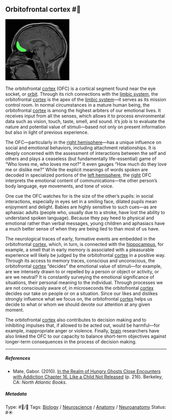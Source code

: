 ## Orbitofrontal cortex  #🧠

![200](%E2%9A%99%EF%B8%8F%20Tools/%F0%9F%93%B8%20Images/5082EB29-03E0-4E58-9BCD-8F22253DECB1.png)

The orbitofrontal [cortex]() (OFC) is a cortical segment found near the eye socket, or [orbit](). Through its rich connections with the [limbic system](Limbic%20system.md), the orbitofrontal [cortex]() is the apex of the [limbic system](Limbic%20system.md)—it serves as its mission control room. In normal circumstances in a mature human being, the orbitofrontal [cortex]() is among the highest arbiters of our emotional lives. It receives input from all the senses, which allows it to process environmental data such as vision, touch, taste, smell, and sound. it’s job is to evaluate the nature and potential value of stimuli—based not only on present information but also in light of previous experience. 

The OFC—particularly in the [right hemisphere](Right%20hemisphere.md)—has a unique influence on social and emotional behaviors, including attachment relationships. It is deeply concerned with the assessment of interactions between the self and others and plays a ceaseless (but fundamentally life-essential) game of “Who loves me, who loves me not?” It even gauges “How much do they love me or dislike me?” While the explicit meanings of words spoken are decoded in specialized portions of the [left hemisphere](Left%20hemisphere.md), the [right](Right%20hemisphere.md) OFC interprets the emotional content of communications—the other person’s body language, eye movements, and tone of voice. 

One cue the OFC watches for is the size of the other’s pupils: in social interactions, especially in eyes set in a smiling face, dilated pupils mean enjoyment and delight. Babies are highly sensitive to such cues—as are aphasiac adults (people who, usually due to a stroke, have lost the ability to understand spoken language). Because they pay heed to physical and emotional rather than verbal messages, young children and aphasiacs have a much better sense of when they are being lied to than most of us have.

The neurological traces of early, formative events are embedded in the orbitofrontal [cortex](), which, in turn, is connected with the [hippocampus](Hippocampus.md), for example, a smell that in early memory is associated with a pleasurable experience will likely be judged by the orbitofrontal [cortex]() in a positive way. Through its access to memory traces, conscious and unconscious, the orbitofrontal [cortex]() “decides” the emotional value of stimuli—for example, are we intensely drawn to or repelled by a person or object or activity, or are we neutral? It is constantly surveying the emotional significance of situations, their personal meaning to the individual. Through processes we are not consciously aware of, in microseconds the orbitofrontal [cortex]() decides our take on people or on a situation. Since our likes and dislikes strongly influence what we focus on, the orbitofrontal [cortex]() helps us decide to what or whom we should devote our attention at any given moment. 

The orbitofrontal [cortex]() also contributes to decision making and to inhibiting impulses that, if allowed to be acted out, would be harmful—for example, inappropriate anger or violence. Finally, [brain](Brain.md) researchers have also linked the OFC to our capacity to balance short-term objectives against longer-term consequences in the process of decision making. 

---

##### References

* Mate, Gabor. (2010). [In the Realm of Hungry Ghosts Close Encounters with Addiction Chapter 16. Like a Child Not Released](In%20the%20Realm%20of%20Hungry%20Ghosts%20Close%20Encounters%20with%20Addiction%20Chapter%2016.%20Like%20a%20Child%20Not%20Released.md) (p. 216). Berkeley, CA: *North Atlantic Books*.

##### Metadata

Type: #🔵/🔵 
Tags: [Biology]() / [Neuroscience](Neuroscience.md) / [Anatomy]() / [Neuroanatomy](Neuroanatomy.md) 
Status: #☀️ 
